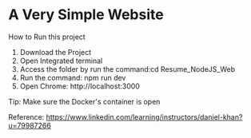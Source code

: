 # A Very Simple Website 
How to Run this project
1. Download the Project
2. Open Integrated terminal 
3. Access the folder by run the command:cd Resume_NodeJS_Web
4. Run the command: npm run dev
5. Open Chrome: http://localhost:3000

Tip: Make sure the Docker's container is open



Reference: https://www.linkedin.com/learning/instructors/daniel-khan?u=79987266

